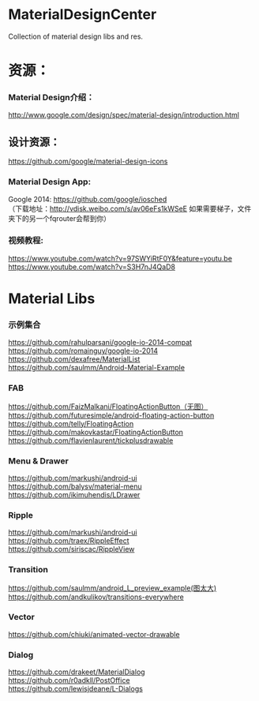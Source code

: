 MaterialDesignCenter
==================

Collection of material design libs and res.  


# 资源：  
### Material Design介绍：  
http://www.google.com/design/spec/material-design/introduction.html  
  
## 设计资源：  
https://github.com/google/material-design-icons  

### Material Design App:  
Google  2014: https://github.com/google/iosched  
（下载地址：http://vdisk.weibo.com/s/av06eFs1kWSeE  如果需要梯子，文件夹下的另一个fqrouter会帮到你）    
  
### 视频教程:
https://www.youtube.com/watch?v=97SWYiRtF0Y&feature=youtu.be
https://www.youtube.com/watch?v=S3H7nJ4QaD8  

# Material Libs  

### 示例集合
https://github.com/rahulparsani/google-io-2014-compat  
https://github.com/romainguy/google-io-2014  
https://github.com/dexafree/MaterialList  
https://github.com/saulmm/Android-Material-Example

### FAB
https://github.com/FaizMalkani/FloatingActionButton（无图）  
https://github.com/futuresimple/android-floating-action-button  
https://github.com/telly/FloatingAction  
https://github.com/makovkastar/FloatingActionButton  
https://github.com/flavienlaurent/tickplusdrawable  

### Menu & Drawer

https://github.com/markushi/android-ui  
https://github.com/balysv/material-menu  
https://github.com/ikimuhendis/LDrawer  

### Ripple

https://github.com/markushi/android-ui  
https://github.com/traex/RippleEffect  
https://github.com/siriscac/RippleView   

### Transition
https://github.com/saulmm/android_L_preview_example(图太大)  
https://github.com/andkulikov/transitions-everywhere  

### Vector
https://github.com/chiuki/animated-vector-drawable

### Dialog
https://github.com/drakeet/MaterialDialog  
https://github.com/r0adkll/PostOffice  
https://github.com/lewisjdeane/L-Dialogs
